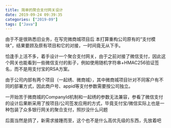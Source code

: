 ```yaml
---
title: 简单的聚合支付网关设计
date: 2019-09-24 09:39:35
categories: ["2019-09"]
tags: ["Java"]
---
```


由于不是很熟悉旧业务，在写完微商城项目后 本打算重构公司原有的“支付模块”，结果要顾及原有项目和它的对接，一时间竟无从下手。



恰逢手上活不多，着手设计一个聚合支付网关，由于之前对接了微信支付，因此这个网关也能看到一些微信支付的影子，例如使用随机字符串+HMAC256验证签名，而不是用支付宝的RSA方案。

由于公司内部有两个项目（一起绣、微商城），其中微商城项目针对不同客户有不同的部署方式，因此商户号、appid等支付参数需要按公司独立。

一开始苦于微商城的CompanyId机制和一起绣的参数无法兼容，参看了微信支付的设计后果断采用了按项目/公司签发应用的方式，毕竟支付宝/微信实际上也是一种包装了众多银行网关的聚合支付，照抄没什么问题

后面当然是鸽了，新需求接踵而至，这个也不是什么高优先级的东西，先放着吧